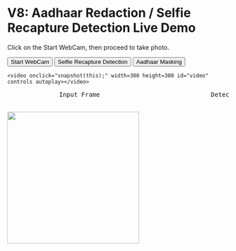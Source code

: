 <html>
  <head>
  </head>
  <body onload="init();">
    <h1>V8: Aadhaar Redaction / Selfie Recapture Detection Live Demo</h1>
   Click on the Start WebCam, then proceed to take photo.
     <p>
    <button onclick="startWebcam();">Start WebCam</button>
    <button onclick="snapshot2();">Selfie Recapture Detection</button> 
    <button onclick="snapshot();">Aadhaar Masking</button>      
    </p>
    
    <video onclick="snapshot(this);" width=300 height=300 id="video" controls autoplay></video>

  
   <pre>              Input Frame                              Detection Output </pre>

<canvas  id="myCanvas" width="300" height="300"></canvas>  
<img id="img" src="" height=300 width=300 />

  </body>
  <script>

      //--------------------
      // GET USER MEDIA CODE
      //--------------------
          navigator.getUserMedia = ( navigator.getUserMedia ||
                             navigator.webkitGetUserMedia ||
                             navigator.mozGetUserMedia ||
                             navigator.msGetUserMedia);

      var video;
      var webcamStream;
            
      function startWebcam() {
        if (navigator.getUserMedia) {
           navigator.getUserMedia (

              // constraints
              {audio: false,
               video: true
                 
              },

              // successCallback
              function(localMediaStream) {
                  video = document.querySelector('video');
                 video.srcObject=localMediaStream;
                 webcamStream = localMediaStream;
              },

              // errorCallback
              function(err) {
                 console.log("The following error occured: " + err);
              }
           );
        } else {
           console.log("getUserMedia not supported");
        }  
      }
            
      function stopWebcam() {
          webcamStream.stop();
      }
      //---------------------
      // TAKE A SNAPSHOT CODE
      //---------------------
      var canvas, ctx;

      function init() {
        // Get the canvas and obtain a context for
        // drawing in it
        canvas = document.getElementById("myCanvas");
        ctx = canvas.getContext('2d');
      }

      async function snapshot() {
         // Draws current image from the video element into the canvas
        canvas.getContext('2d').drawImage(video, 0, 0, 300,300);   
        img = canvas.toDataURL("image/jpeg").split(';base64,')[1];
        // console.log(img);
        datatosend = {'project':2,'byte_image':img};
        let result = await fetch("https://t79bfastr5.execute-api.ap-south-1.amazonaws.com/default/portfolio", {                      
            method: "post",  
            mode : "cors",
             headers: {
                'content-type': 'application/json'},
            body: JSON.stringify(datatosend)
             })
        .then(response=>response.json())

document.getElementById("img").src = result
      }

async function snapshot2() {
         // Draws current image from the video element into the canvas
        canvas.getContext('2d').drawImage(video, 0, 0, 300,300);   
        img = canvas.toDataURL("image/jpeg").split(';base64,')[1];
        // console.log(img);
        datatosend = {'project':2,'byte_image':img};
        let result = await fetch("https://t79bfastr5.execute-api.ap-south-1.amazonaws.com/default/portfolio", {                      
            method: "post",  
            mode : "cors",
             headers: {
                'content-type': 'application/json'},
            body: JSON.stringify(datatosend)
             })
        .then(response=>response.json())

document.getElementById("img").src = result
      }



  </script>
</html>

